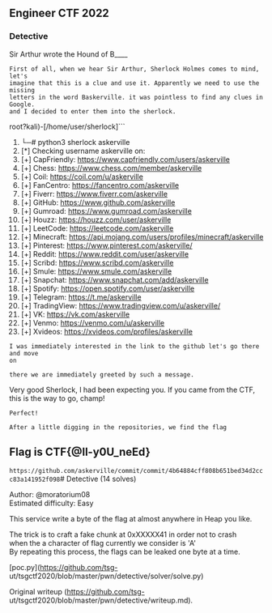 ## **Engineer CTF 2022**  
### Detective

Sir Arthur wrote the Hound of B____  
```  
First of all, when we hear Sir Arthur, Sherlock Holmes comes to mind, let's
imagine that this is a clue and use it. Apparently we need to use the missing
letters in the word Baskerville. it was pointless to find any clues in Google.
and I decided to enter them into the sherlock.  
```  
root?kali)-[/home/user/sherlock]```

1. └─# python3 sherlock askerville  
1. [*] Checking username askerville on:  
1. [+] CapFriendly: https://www.capfriendly.com/users/askerville  
1. [+] Chess: https://www.chess.com/member/askerville  
1. [+] Coil: https://coil.com/u/askerville  
1. [+] FanCentro: https://fancentro.com/askerville  
1. [+] Fiverr: https://www.fiverr.com/askerville  
1. [+] GitHub: https://www.github.com/askerville  
1. [+] Gumroad: https://www.gumroad.com/askerville  
1. [+] Houzz: https://houzz.com/user/askerville  
1. [+] LeetCode: https://leetcode.com/askerville  
1. [+] Minecraft: https://api.mojang.com/users/profiles/minecraft/askerville  
1. [+] Pinterest: https://www.pinterest.com/askerville/  
1. [+] Reddit: https://www.reddit.com/user/askerville  
1. [+] Scribd: https://www.scribd.com/askerville  
1. [+] Smule: https://www.smule.com/askerville  
1. [+] Snapchat: https://www.snapchat.com/add/askerville  
1. [+] Spotify: https://open.spotify.com/user/askerville  
1. [+] Telegram: https://t.me/askerville  
1. [+] TradingView: https://www.tradingview.com/u/askerville/  
1. [+] VK: https://vk.com/askerville  
1. [+] Venmo: https://venmo.com/u/askerville  
1. [+] Xvideos: https://xvideos.com/profiles/askerville  
```  
I was immediately interested in the link to the github let's go there and move
on  
```  
```  
there we are immediately greeted by such a message.  
```  
Very good Sherlock, I had been expecting you. If you came from the CTF, this
is the way to go, champ!  
```  
Perfect!  
```  
```  
After a little digging in the repositories, we find the flag  
```  
## **Flag is CTF{@ll-y0U_neEd}**  
`https://github.com/askerville/commit/commit/4b64884cff808b651bed34d2ccc83a141952f098`# Detective (14 solves)

Author: @moratorium08  
Estimated difficulty: Easy

This service write a byte of the flag at almost anywhere in Heap you like.

The trick is to craft a fake chunk at 0xXXXXX41 in order not to crash  
when the a character of flag currently we consider is 'A'  
By repeating this process, the flags can be leaked one byte at a time.

[poc.py](https://github.com/tsg-
ut/tsgctf2020/blob/master/pwn/detective/solver/solve.py)

Original writeup (https://github.com/tsg-
ut/tsgctf2020/blob/master/pwn/detective/writeup.md).